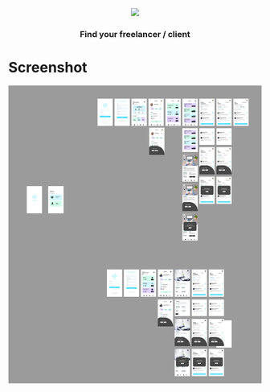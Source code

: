 
<p align="center"><img src="https://raw.githubusercontent.com/WahyuAgungBudiyanto/MOPRO_MoneyTracker/main/Screenshot%202022-05-23%20142041.png" width=250></p>

<h3 align="center">
Find your freelancer / client</h3>

# Screenshot
![fruits dashboard](https://raw.githubusercontent.com/WahyuAgungBudiyanto/MOPRO_Final/main/Frame%2035.png)
